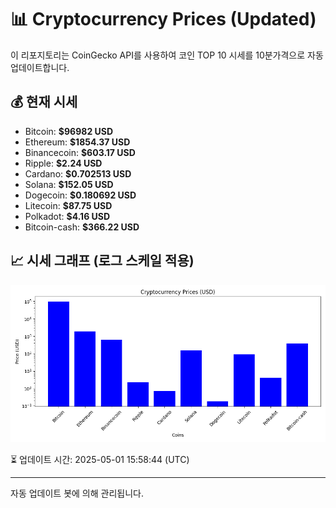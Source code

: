 
# 📊 Cryptocurrency Prices (Updated)

이 리포지토리는 CoinGecko API를 사용하여 코인 TOP 10 시세를 10분가격으로 자동 업데이트합니다.

## 💰 현재 시세
- Bitcoin: **$96982 USD**
- Ethereum: **$1854.37 USD**
- Binancecoin: **$603.17 USD**
- Ripple: **$2.24 USD**
- Cardano: **$0.702513 USD**
- Solana: **$152.05 USD**
- Dogecoin: **$0.180692 USD**
- Litecoin: **$87.75 USD**
- Polkadot: **$4.16 USD**
- Bitcoin-cash: **$366.22 USD**

## 📈 시세 그래프 (로그 스케일 적용)
![Crypto Prices](crypto_prices.png)

⏳ 업데이트 시간: 2025-05-01 15:58:44 (UTC)

---
자동 업데이트 봇에 의해 관리됩니다.
